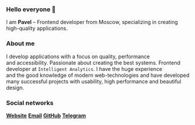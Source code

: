 ### Hello everyone 👋

I am  **Pavel** – Frontend developer from Moscow, specializing in creating high-quality applications. 

### About me

I develop applications with&nbsp;a&nbsp;focus on&nbsp;quality, performance and&nbsp;accessibility. Passionate about creating the&nbsp;best systems. Frontend developer at&nbsp;`Intelligent Analytics`. I have the&nbsp;huge experience and&nbsp;the&nbsp;good knowledge of&nbsp;modern web-technologies and&nbsp;have&nbsp;developed many successful projects with&nbsp;usability, high performance and&nbsp;beautiful design.
        
### Social networks
**[Website](https://dvoryaninov.tech)** **[Email](mailto:12072000@mail.ru)** **[GitHub](https://github.com/PaviliuS)** **[Telegram](https://t.me/pavel_dvoryaninov)**

